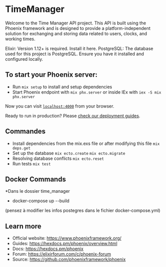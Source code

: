 # TimeManager

Welcome to the Time Manager API project.
This API is built using the Phoenix framework and is designed to provide a platform-independent solution for exchanging and storing data related to users, clocks, and working times.

Elixir: Version 1.12+ is required. Install it here.
PostgreSQL: The database used for this project is PostgreSQL. Ensure you have it installed and configured locally.


## To start your Phoenix server:

  * Run `mix setup` to install and setup dependencies
  * Start Phoenix endpoint with `mix phx.server` or inside IEx with `iex -S mix phx.server`

Now you can visit [`localhost:4000`](http://localhost:4000) from your browser.

Ready to run in production? Please [check our deployment guides](https://hexdocs.pm/phoenix/deployment.html).


## Commandes

  * Install dependencies from the mix.exs file or after modifying this file
  `mix deps.get`
  * Set up the database
  `mix ecto.create`
  `mix ecto.migrate`
  * Resolving database conflicts 
  `mix ecto.reset`
  * Run tests 
  `mix test`

## Docker Commands

 *Dans le dossier time_manager
  - docker-compose up --build

(pensez à modifier les infos postegres dans le fichier docker-compose.yml)


## Learn more

  * Official website: https://www.phoenixframework.org/
  * Guides: https://hexdocs.pm/phoenix/overview.html
  * Docs: https://hexdocs.pm/phoenix
  * Forum: https://elixirforum.com/c/phoenix-forum
  * Source: https://github.com/phoenixframework/phoenix

